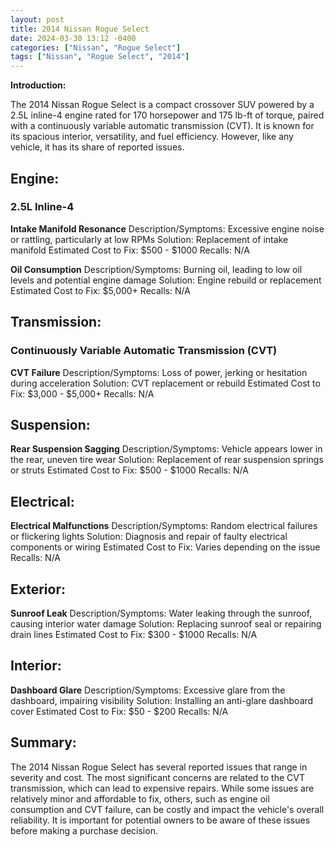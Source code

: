 ```yaml
---
layout: post
title: 2014 Nissan Rogue Select
date: 2024-03-30 13:12 -0400
categories: ["Nissan", "Rogue Select"]
tags: ["Nissan", "Rogue Select", "2014"]
---
```

**Introduction:**

The 2014 Nissan Rogue Select is a compact crossover SUV powered by a 2.5L inline-4 engine rated for 170 horsepower and 175 lb-ft of torque, paired with a continuously variable automatic transmission (CVT). It is known for its spacious interior, versatility, and fuel efficiency. However, like any vehicle, it has its share of reported issues.

## **Engine:**

### **2.5L Inline-4**

**Intake Manifold Resonance**
Description/Symptoms: Excessive engine noise or rattling, particularly at low RPMs
Solution: Replacement of intake manifold
Estimated Cost to Fix: $500 - $1000
Recalls: N/A

**Oil Consumption**
Description/Symptoms: Burning oil, leading to low oil levels and potential engine damage
Solution: Engine rebuild or replacement
Estimated Cost to Fix: $5,000+
Recalls: N/A

## **Transmission:**

### **Continuously Variable Automatic Transmission (CVT)**

**CVT Failure**
Description/Symptoms: Loss of power, jerking or hesitation during acceleration
Solution: CVT replacement or rebuild
Estimated Cost to Fix: $3,000 - $5,000+
Recalls: N/A

## **Suspension:**

**Rear Suspension Sagging**
Description/Symptoms: Vehicle appears lower in the rear, uneven tire wear
Solution: Replacement of rear suspension springs or struts
Estimated Cost to Fix: $500 - $1000
Recalls: N/A

## **Electrical:**

**Electrical Malfunctions**
Description/Symptoms: Random electrical failures or flickering lights
Solution: Diagnosis and repair of faulty electrical components or wiring
Estimated Cost to Fix: Varies depending on the issue
Recalls: N/A

## **Exterior:**

**Sunroof Leak**
Description/Symptoms: Water leaking through the sunroof, causing interior water damage
Solution: Replacing sunroof seal or repairing drain lines
Estimated Cost to Fix: $300 - $1000
Recalls: N/A

## **Interior:**

**Dashboard Glare**
Description/Symptoms: Excessive glare from the dashboard, impairing visibility
Solution: Installing an anti-glare dashboard cover
Estimated Cost to Fix: $50 - $200
Recalls: N/A

## **Summary:**

The 2014 Nissan Rogue Select has several reported issues that range in severity and cost. The most significant concerns are related to the CVT transmission, which can lead to expensive repairs. While some issues are relatively minor and affordable to fix, others, such as engine oil consumption and CVT failure, can be costly and impact the vehicle's overall reliability. It is important for potential owners to be aware of these issues before making a purchase decision.
